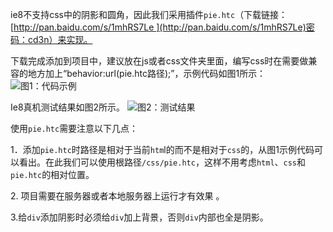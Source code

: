 ie8不支持css中的阴影和圆角，因此我们采用插件`pie.htc`（下载链接：[http://pan.baidu.com/s/1mhRS7Le ](http://pan.baidu.com/s/1mhRS7Le)密码：cd3n）来实现。

下载完成添加到项目中，建议放在js或者css文件夹里面，编写css时在需要做兼容的地方加上“behavior:url(pie.htc路径);”，示例代码如图1所示：
![图1：代码示例](https://upload-images.jianshu.io/upload_images/13112949-949ce8b8ed29ae83.png?imageMogr2/auto-orient/strip%7CimageView2/2/w/1240)

Ie8真机测试结果如图2所示。
![图2：测试结果](https://upload-images.jianshu.io/upload_images/13112949-302bf9211784eef7.png?imageMogr2/auto-orient/strip%7CimageView2/2/w/1240)

使用`pie.htc`需要注意以下几点：

1．添加`pie.htc`时路径是相对于当前`htm`l的而不是相对于`css`的，从图1示例代码可以看出。在此我们可以使用根路径`/css/pie.htc`，这样不用考虑`html`、`css`和`pie.htc`的相对位置。

2\. 项目需要在服务器或者本地服务器上运行才有效果 。

3.给`div`添加阴影时必须给`div`加上背景，否则`div`内部也全是阴影。
